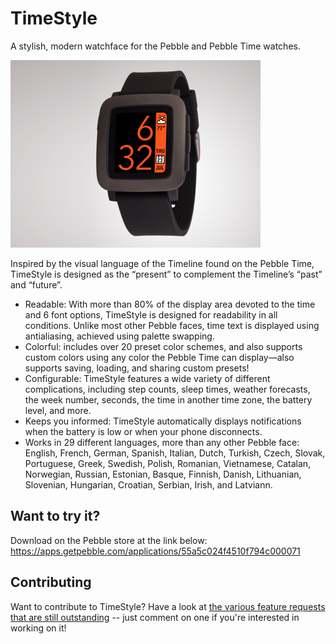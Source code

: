 # TimeStyle
A stylish, modern watchface for the Pebble and Pebble Time watches.

<img src="project_banner.png" width="400" height="300">

Inspired by the visual language of the Timeline found on the Pebble Time, TimeStyle is designed as the “present” to complement the Timeline’s “past” and “future”.

* Readable: With more than 80% of the display area devoted to the time and 6 font options, TimeStyle is designed for readability in all conditions. Unlike most other Pebble faces, time text is displayed using antialiasing, achieved using palette swapping.
* Colorful: includes over 20 preset color schemes, and also supports custom colors using any color the Pebble Time can display&mdash;also supports saving, loading, and sharing custom presets!
* Configurable: TimeStyle features a wide variety of different complications, including step counts, sleep times, weather forecasts, the week number, seconds, the time in another time zone, the battery level, and more.
* Keeps you informed: TimeStyle automatically displays notifications when the battery is low or when your phone disconnects.
* Works in 29 different languages, more than any other Pebble face: English, French, German, Spanish, Italian, Dutch, Turkish, Czech, Slovak, Portuguese, Greek, Swedish, Polish, Romanian, Vietnamese, Catalan, Norwegian, Russian, Estonian, Basque, Finnish, Danish, Lithuanian, Slovenian, Hungarian, Croatian, Serbian, Irish, and Latviann.

## Want to try it?
Download on the Pebble store at the link below:
https://apps.getpebble.com/applications/55a5c024f4510f794c000071

## Contributing
Want to contribute to TimeStyle? Have a look at [the various feature requests that are still outstanding](https://github.com/freakified/TimeStylePebble/issues?q=is%3Aopen+is%3Aissue) -- just comment on one if you're interested in working on it!

